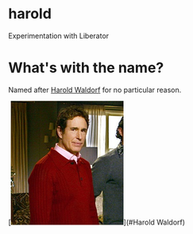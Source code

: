 # harold

Experimentation with Liberator

# What's with the name?

Named after [Harold Waldorf](http://gossipgirl.wikia.com/wiki/Harold_Waldorf) for no particular reason.

[![Harold Waldorf](doc/harold-waldorf.jpg)](#Harold Waldorf)

